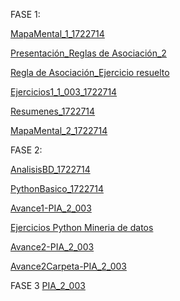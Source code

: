 
FASE 1:

[MapaMental_1_1722714](https://github.com/dany0298/MineriadeDatos/blob/master/MapaMental_1_%7B1722714%7D.pdf)
 
[Presentación_Reglas de Asociación_2](https://github.com/dany0298/MineriadeDatos/blob/master/Presentaci%C3%B3n_Reglas%20de%20Asociaci%C3%B3n_2.pdf%20.pdf)

[Regla de Asociación_Ejercicio resuelto](https://github.com/dany0298/MineriadeDatos/blob/master/Regla%20de%20Asociaci%C3%B3n_Ejercicio%20resuelto.pdf)

[Ejercicios1_1_003_1722714](https://github.com/dany0298/MineriadeDatos/blob/master/Ejercicios1_1_003.pdf.pdf)

[Resumenes_1722714](https://github.com/dany0298/MineriadeDatos/blob/master/Resumenes_%7B1727214%7D.pdf)

[MapaMental_2_1722714](https://github.com/dany0298/MineriadeDatos/blob/master/MapaMental_2_1722714.pdf)


FASE 2:

[AnalisisBD_1722714](https://github.com/dany0298/MineriadeDatos/blob/master/AnalisisBD_1722714.pdf)

[PythonBasico_1722714](https://github.com/dany0298/MineriadeDatos/blob/master/PythonBasico_1722714.ipynb)

[Avance1-PIA_2_003](https://github.com/dany0298/MineriadeDatos/blob/master/Avance1-PIA_2_003.pdf)

[Ejercicios Python Mineria de datos](https://github.com/dany0298/MineriadeDatos/blob/master/Ejercicios%20Python%20Miner%C3%ADa%20de%20Datos_2_003%20(1).ipynb)

[Avance2-PIA_2_003](https://github.com/FranciscoGSA1816358/Mineria_de_datos/blob/master/AvancePIA_II_003_2.ipynb)

[Avance2Carpeta-PIA_2_003](https://github.com/FranciscoGSA1816358/Mineria_de_datos/blob/master/AvancePIA_II_003_2_CC.zip)

FASE 3
[PIA_2_003](https://github.com/FranciscoGSA1816358/Mineria_de_datos/blob/master/PIA_2_003%20.pdf)
